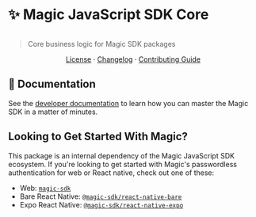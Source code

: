 # ✨ Magic JavaScript SDK Core

[![<MagicLabs>](https://circleci.com/gh/magiclabs/magic-js.svg?style=shield)](https://circleci.com/gh/magiclabs/magic-js)

> Core business logic for Magic SDK packages

<p align="center">
  <a href="https://github.com/magiclabs/magic-js/blob/master/packages/@magic-sdk/provider/LICENSE">License</a> ·
  <a href="https://github.com/magiclabs/magic-js/blob/master/packages/@magic-sdk/provider/CHANGELOG.md">Changelog</a> ·
  <a href="https://github.com/magiclabs/magic-js/blob/master/CONTRIBUTING.md ">Contributing Guide</a>
</p>

## 📖 Documentation

See the [developer documentation](https://magic.link/docs) to learn how you can master the Magic SDK in a matter of minutes.

## Looking to Get Started With Magic?

This package is an internal dependency of the Magic JavaScript SDK ecosystem. If you're looking to get started with Magic's passwordless authentication for web or React native, check out one of these:

- Web: [`magic-sdk`](https://github.com/magiclabs/magic-js/tree/master/packages/magic-sdk)
- Bare React Native: [`@magic-sdk/react-native-bare`](https://github.com/magiclabs/magic-js/tree/master/packages/@magic-sdk/react-native-bare)
- Expo React Native: [`@magic-sdk/react-native-expo`](https://github.com/magiclabs/magic-js/tree/master/packages/@magic-sdk/react-native-expo) 
